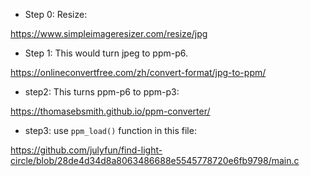 * Step 0: Resize:

https://www.simpleimageresizer.com/resize/jpg

* Step 1: This would turn jpeg to ppm-p6.

https://onlineconvertfree.com/zh/convert-format/jpg-to-ppm/

* step2: This turns ppm-p6 to ppm-p3:

https://thomasebsmith.github.io/ppm-converter/

* step3: use `ppm_load()` function in this file:

https://github.com/julyfun/find-light-circle/blob/28de4d34d8a8063486688e5545778720e6fb9798/main.c

